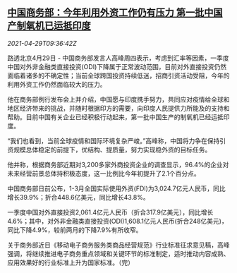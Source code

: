 <!--1619690462000-->
[中国商务部：今年利用外资工作仍有压力 第一批中国产制氧机已运抵印度](https://cn.reuters.com/article/china-moc-odi-fdi-0429-idCNKBS2CG0Z3)
------

<div><i>2021-04-29T09:36:42Z</i></div><p>路透北京4月29日 - 中国商务部发言人高峰周四表示，考虑到汇率等因素，一季度中国对外非金融类直接投资(ODI)下降属于正常波动范围，目前对外直接投资仍然面临着诸多的不确定性；当前全球跨国投资持续低迷，招商引资活动受阻，今年的利用外资工作仍然面临较大的压力。</p><p>他在商务部例行发布会上并介绍，中国愿与印度携手努力，共同应对疫情给全球和地区经济带来的挑战，并随时根据印方的需要，向印度人民提供力所能及的支持和帮助。目前中国有关企业已经积极行动起来，第一批中国生产的制氧机已经运抵印度。</p><p>“我们也看到，当前全球疫情和国际环境复杂严峻。”高峰称，中国将力争在保持引资规模总体稳定的前提下，优结构、提质量，努力实现稳外资的目标任务。</p><p>他并称，根据商务部近期对3,200多家外商投资企业的调查显示，96.4%的企业对未来经营前景总体持积极态度，这一比例比今年初提升了2.1个百分点。</p><p>中国商务部日前公布，1-3月全国实际使用外资(FDI)为3,024.7亿元人民币，同比增长39.9%；折合448.6亿美元，同比增长43.8%。</p><p>一季度中国对外直接投资2,061.4亿元人民币（折合317.9亿美元），同比增长4.6%；其中，对外非金融类直接投资(ODI)1,608.1亿元人民币(折合248亿美元)，同比下降4.9%，较前两月的下降7.9%有所收窄。</p><p>关于商务部近日《移动电子商务服务类商品经营规范》行业标准征求意见稿，高峰强调，将继续推进电子商务重点领域和关键环节的标准制定，适时推动内容成熟、应用效果好的行业标准上升为国家标准。（完）</p>

